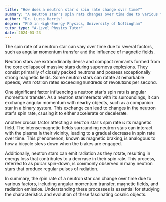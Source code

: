 ```yaml
---
title: "How does a neutron star's spin rate change over time?"
summary: "A neutron star's spin rate changes over time due to various factors, including angular momentum transfer and magnetic fields."
author: "Dr. Lucas Harris"
degree: "PhD in High-Energy Physics, University of Nottingham"
tutor_type: "A-Level Physics Tutor"
date: 2024-03-23
---
```


The spin rate of a neutron star can vary over time due to several factors, such as angular momentum transfer and the influence of magnetic fields.

Neutron stars are extraordinarily dense and compact remnants formed from the core collapse of massive stars during supernova explosions. They consist primarily of closely packed neutrons and possess exceptionally strong magnetic fields. Some neutron stars can rotate at remarkable speeds, with rotation rates exceeding hundreds of revolutions per second.

One significant factor influencing a neutron star's spin rate is angular momentum transfer. As a neutron star interacts with its surroundings, it can exchange angular momentum with nearby objects, such as a companion star in a binary system. This exchange can lead to changes in the neutron star's spin rate, causing it to either accelerate or decelerate.

Another crucial factor affecting a neutron star's spin rate is its magnetic field. The intense magnetic fields surrounding neutron stars can interact with the plasma in their vicinity, leading to a gradual decrease in spin rate over time. This phenomenon, known as magnetic braking, is analogous to how a bicycle slows down when the brakes are engaged.

Additionally, neutron stars can emit radiation as they rotate, resulting in energy loss that contributes to a decrease in their spin rate. This process, referred to as pulsar spin-down, is commonly observed in many neutron stars that produce regular pulses of radiation.

In summary, the spin rate of a neutron star can change over time due to various factors, including angular momentum transfer, magnetic fields, and radiation emission. Understanding these processes is essential for studying the characteristics and evolution of these fascinating cosmic objects.
    